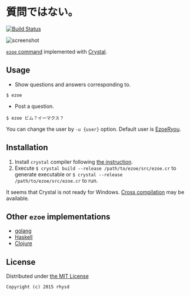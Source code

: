 質問ではない。
================

[![Build Status](https://travis-ci.org/rhysd/ezoe.svg)](https://travis-ci.org/rhysd/ezoe)

![screenshot](https://raw.githubusercontent.com/rhysd/screenshots/master/ezoe/ezoe.png)

[`ezoe` command](http://mattn.kaoriya.net/software/lang/go/20150520134340.htm) implemented with [Crystal](http://crystal-lang.org/).

## Usage

- Show questions and answers corresponding to.

```
$ ezoe
```

- Post a question.

```
$ ezoe ビム？イーマクス？
```

You can change the user by `-u {user}` option. Default user is [EzoeRyou](http://ask.fm/EzoeRyou).

## Installation

1. Install `crystal` compiler following [the instruction](http://crystal-lang.org/docs/installation/index.html).
2. Execute `$ crystal build --release /path/to/ezoe/src/ezoe.cr` to generate executable or `$ crystal --release  /path/to/ezoe/src/ezoe.cr` to run.

It seems that Crystal is not ready for Windows.  [Cross compilation](http://crystal-lang.org/docs/syntax_and_semantics/cross-compilation.html) may be available.

## Other `ezoe` implementations

- [golang](https://github.com/mattn/ezoe)
- [Haskell](https://github.com/tanakh/ezoe)
- [Clojure](https://github.com/mattn/clj-ezoe)

## License

Distributed under [the MIT License](http://opensource.org/licenses/MIT)

```
Copyright (c) 2015 rhysd
```

